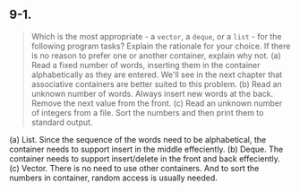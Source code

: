 ## 9-1.
>Which is the most appropriate - a `vector`, a `deque`, or a `list` - for the following program tasks? Explain the rationale for your choice. If there is no reason to prefer one or another container, explain why not.
  (a) Read a fixed number of words, inserting them in the container alphabetically as they are entered. We'll see in the next chapter that associative containers are better suited to this problem.
  (b) Read an unknown number of words. Always insert new words at the back. Remove the next value from the front.
  (c) Read an unknown number of integers from a file. Sort the numbers and then print them to standard output.

(a) List. Since the sequence of the words need to be alphabetical, the container needs to support insert in the middle effeciently.
(b) Deque. The container needs to support insert/delete in the front and back effeciently.
(c) Vector. There is no need to use other containers. And to sort the numbers in container, random access is usually needed.
